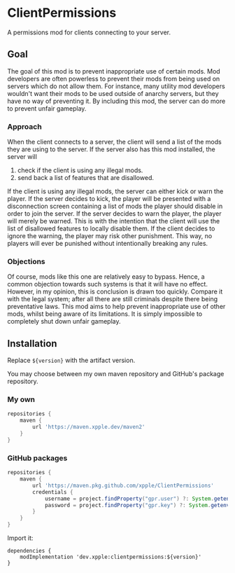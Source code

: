 # ClientPermissions
A permissions mod for clients connecting to your server.

## Goal
The goal of this mod is to prevent inappropriate use of certain mods. Mod developers are often powerless to prevent 
their mods from being used on servers which do not allow them. For instance, many utility mod developers wouldn't want
their mods to be used outside of anarchy servers, but they have no way of preventing it. By including this mod, the
server can do more to prevent unfair gameplay.

### Approach
When the client connects to a server, the client will send a list of the mods they are using to the server. If the 
server also has this mod installed, the server will

1. check if the client is using any illegal mods.
2. send back a list of features that are disallowed.

If the client is using any illegal mods, the server can either kick or warn the player. If the server decides to kick,
the player will be presented with a disconnection screen containing a list of mods the player should disable in order
to join the server. If the server decides to warn the player, the player will merely be warned. This is with the
intention that the client will use the list of disallowed features to locally disable them. If the client decides to
ignore the warning, the player may risk other punishment. This way, no players will ever be punished without
intentionally breaking any rules.

### Objections
Of course, mods like this one are relatively easy to bypass. Hence, a common objection towards such systems is that it 
will have no effect. However, in my opinion, this is conclusion is drawn too quickly. Compare it with the legal system; 
after all there are still criminals despite there being preventative laws. This mod aims to help prevent inappropriate 
use of other mods, whilst being aware of its limitations. It is simply impossible to completely shut down unfair
gameplay.

## Installation
Replace `${version}` with the artifact version.

You may choose between my own maven repository and GitHub's package repository.
### My own
```gradle
repositories {
    maven {
        url 'https://maven.xpple.dev/maven2'
    }
}
```
### GitHub packages
```gradle
repositories {
    maven {
        url 'https://maven.pkg.github.com/xpple/ClientPermissions'
        credentials {
            username = project.findProperty("gpr.user") ?: System.getenv("USERNAME")
            password = project.findProperty("gpr.key") ?: System.getenv("TOKEN")
        }
    }
}
```
Import it:
```
dependencies {
    modImplementation 'dev.xpple:clientpermissions:${version}'
}
```
